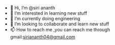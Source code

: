 - 👋 Hi, I’m @siri ananth
- 👀 I’m interested in learning new stuff
- 🌱 I’m currently doing engineering
- 💞️ I’m looking to collaborate and learn new stuff
- 📫 How to reach me ,you can reach me through gmail:siriananth04@gmail.com

<!---
siri2704/siri2704 is a ✨ special ✨ repository because its `README.md` (this file) appears on your GitHub profile.
You can click the Preview link to take a look at your changes.
--->
